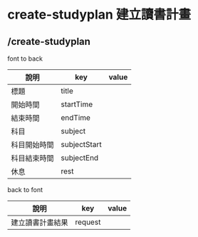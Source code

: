 # create-studyplan 建立讀書計畫
## /create-studyplan
font to back

| 說明         | key          | value |
| ------------ | ------------ | ----- |
| 標題         | title       |       |
| 開始時間     | startTime    |       |
| 結束時間     | endTime      |       |
| 科目         | subject      |       |
| 科目開始時間 | subjectStart |       |
| 科目結束時間 | subjectEnd   |       |
| 休息         | rest         |       |


back to font

| 說明         | key     | value |
| ------------ | ------- | ----- |
| 建立讀書計畫結果 | request |       |